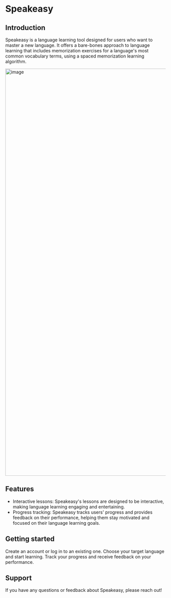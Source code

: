 # Speakeasy
## Introduction
Speakeasy is a language learning tool designed for users who want to master a new language. It offers a bare-bones approach to language learning that includes memorization exercises for a language's most common vocabulary terms, using a spaced memorization learning algorithm.

<img width="1280" alt="image" src="https://user-images.githubusercontent.com/25104076/218289639-c4183661-af20-43f7-9940-96a59a27d994.png">


## Features
* Interactive lessons: Speakeasy's lessons are designed to be interactive, making language learning engaging and entertaining.
* Progress tracking: Speakeasy tracks users' progress and provides feedback on their performance, helping them stay motivated and focused on their language learning goals.

## Getting started
Create an account or log in to an existing one.
Choose your target language and start learning.
Track your progress and receive feedback on your performance.


## Support
If you have any questions or feedback about Speakeasy, please reach out!

